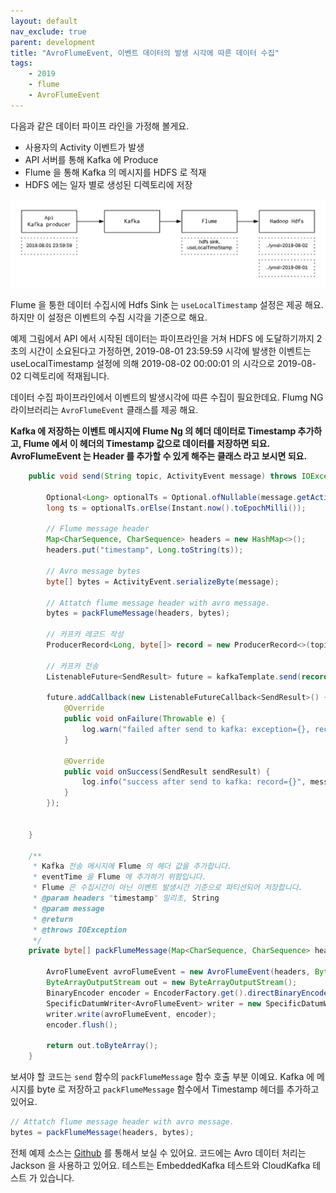 ```yaml
---
layout: default
nav_exclude: true
parent: development
title: "AvroFlumeEvent, 이벤트 데이터의 발생 시각에 따른 데이터 수집"
tags: 
    - 2019
    - flume 
    - AvroFlumeEvent
---
```


다음과 같은 데이터 파이프 라인을 가정해 볼게요.

* 사용자의 Activity 이벤트가 발생
* API 서버를 통해 Kafka 에 Produce
* Flume 을 통해 Kafka 의 메시지를 HDFS 로 적재
* HDFS 에는 일자 별로 생성된 디렉토리에 저장

![kafka-flume-hdfs pipeline](/assets/images/2019/2019-08-12-18-40-40.png)

Flume 을 퉁한 데이터 수집시에 Hdfs Sink 는 `useLocalTimestamp` 설정은 제공 해요. 하지만 이 설정은 이벤트의 수집 시각을 기준으로 해요.

예제 그림에서 API 에서 시작된 데이터는 파이프라인을 거쳐 HDFS 에 도달하기까지 2초의 시간이 소요된다고 가정하면, 
2019-08-01 23:59:59 시각에 발생한 이벤트는 useLocalTimestamp 설정에 의해 2019-08-02 00:00:01 의 시각으로 2019-08-02 디렉토리에 적재됩니다.

데이터 수집 파이프라인에서 이벤트의 발생시각에 따른 수집이 필요한데요.
Flumg NG 라이브러리는 `AvroFlumeEvent` 클래스를 제공 해요.

**Kafka 에 저장하는 이벤트 메시지에 Flume Ng 의 헤더 데이터로 Timestamp 추가하고, 
Flume 에서 이 헤더의 Timestamp 값으로 데이터를 저장하면 되요. 
AvroFlumeEvent 는 Header 를 추가할 수 있게 해주는 클래스 라고 보시면 되요.**


```java
    public void send(String topic, ActivityEvent message) throws IOException {

        Optional<Long> optionalTs = Optional.ofNullable(message.getActivityTime());
        long ts = optionalTs.orElse(Instant.now().toEpochMilli());

        // Flume message header
        Map<CharSequence, CharSequence> headers = new HashMap<>();
        headers.put("timestamp", Long.toString(ts));

        // Avro message bytes
        byte[] bytes = ActivityEvent.serializeByte(message);

        // Attatch flume message header with avro message.
        bytes = packFlumeMessage(headers, bytes);

        // 카프카 레코드 작성
        ProducerRecord<Long, byte[]> record = new ProducerRecord<>(topic, ts, bytes);

        // 카프카 전송
        ListenableFuture<SendResult> future = kafkaTemplate.send(record);

        future.addCallback(new ListenableFutureCallback<SendResult>() {
            @Override
            public void onFailure(Throwable e) {
                log.warn("failed after send to kafka: exception={}, record={}", e.getMessage(), message, e);
            }

            @Override
            public void onSuccess(SendResult sendResult) {
                log.info("success after send to kafka: record={}", message);
            }
        });


    }

    /**
     * Kafka 전송 메시지에 Flume 의 헤더 값을 추가합니다.
     * eventTime 을 Flume 에 추가하기 위함입니다.
     * Flume 은 수집시간이 아닌 이벤트 발생시간 기준으로 파티션되어 저장합니다.
     * @param headers "timestamp" 밀리초, String
     * @param message
     * @return
     * @throws IOException
     */
    private byte[] packFlumeMessage(Map<CharSequence, CharSequence> headers, byte[] message) throws IOException {

        AvroFlumeEvent avroFlumeEvent = new AvroFlumeEvent(headers, ByteBuffer.wrap(message));
        ByteArrayOutputStream out = new ByteArrayOutputStream();
        BinaryEncoder encoder = EncoderFactory.get().directBinaryEncoder(out, null);
        SpecificDatumWriter<AvroFlumeEvent> writer = new SpecificDatumWriter<>(AvroFlumeEvent.class);
        writer.write(avroFlumeEvent, encoder);
        encoder.flush();

        return out.toByteArray();
    }

```

보셔야 할 코드는 `send` 함수의 `packFlumeMessage` 함수 호출 부분 이예요.
Kafka 에 메시지를 byte 로 저장하고 `packFlumeMessage` 함수에서 Timestamp 헤더를 추가하고 있어요.

```java
// Attatch flume message header with avro message.
bytes = packFlumeMessage(headers, bytes);
```

전체 예제 소스는 [Github](https://github.com/hahafamilia/spring-kafka-flume#spring-kafka-flume) 를 통해서 보실 수 있어요. 
코드에는 Avro 데이터 처리는 Jackson 을 사용하고 있어요.
테스트는 EmbeddedKafka 테스트와 CloudKafka 테스트 가 있습니다. 

